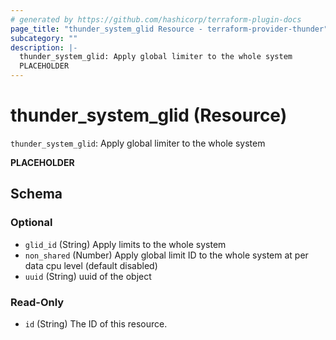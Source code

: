 ```yaml
---
# generated by https://github.com/hashicorp/terraform-plugin-docs
page_title: "thunder_system_glid Resource - terraform-provider-thunder"
subcategory: ""
description: |-
  thunder_system_glid: Apply global limiter to the whole system
  PLACEHOLDER
---
```


# thunder_system_glid (Resource)

`thunder_system_glid`: Apply global limiter to the whole system

__PLACEHOLDER__



<!-- schema generated by tfplugindocs -->
## Schema

### Optional

- `glid_id` (String) Apply limits to the whole system
- `non_shared` (Number) Apply global limit ID to the whole system at per data cpu level (default disabled)
- `uuid` (String) uuid of the object

### Read-Only

- `id` (String) The ID of this resource.


